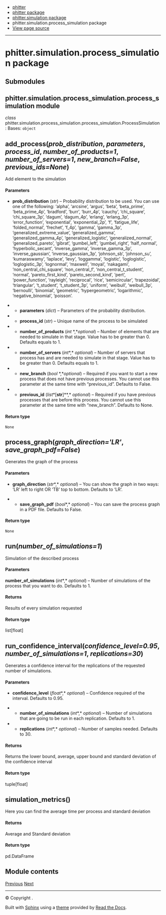 * [phitter](modules.html)
* [phitter package](phitter.html)
* [phitter.simulation package](phitter.simulation.html)
* phitter.simulation.process\_simulation package
* [View page source](_sources/phitter.simulation.process_simulation.rst.txt)

---

# phitter.simulation.process\_simulation package

## Submodules

## phitter.simulation.process\_simulation.process\_simulation module

*class* phitter.simulation.process\_simulation.process\_simulation.ProcessSimulation
:   Bases: `object`

## add\_process(*prob\_distribution*, *parameters*, *process\_id*, *number\_of\_products=1*, *number\_of\_servers=1*, *new\_branch=False*, *previous\_ids=None*)
Add element to the simulation

#### Parameters
* **prob\_distribution** (*str*) – Probability distribution to be used. You can use one of the following: ‘alpha’, ‘arcsine’, ‘argus’, ‘beta’, ‘beta\_prime’, ‘beta\_prime\_4p’, ‘bradford’, ‘burr’, ‘burr\_4p’, ‘cauchy’, ‘chi\_square’, ‘chi\_square\_3p’, ‘dagum’, ‘dagum\_4p’, ‘erlang’, ‘erlang\_3p’, ‘error\_function’, ‘exponential’, ‘exponential\_2p’, ‘f’, ‘fatigue\_life’, ‘folded\_normal’, ‘frechet’, ‘f\_4p’, ‘gamma’, ‘gamma\_3p’, ‘generalized\_extreme\_value’, ‘generalized\_gamma’, ‘generalized\_gamma\_4p’, ‘generalized\_logistic’, ‘generalized\_normal’, ‘generalized\_pareto’, ‘gibrat’, ‘gumbel\_left’, ‘gumbel\_right’, ‘half\_normal’, ‘hyperbolic\_secant’, ‘inverse\_gamma’, ‘inverse\_gamma\_3p’, ‘inverse\_gaussian’, ‘inverse\_gaussian\_3p’, ‘johnson\_sb’, ‘johnson\_su’, ‘kumaraswamy’, ‘laplace’, ‘levy’, ‘loggamma’, ‘logistic’, ‘loglogistic’, ‘loglogistic\_3p’, ‘lognormal’, ‘maxwell’, ‘moyal’, ‘nakagami’, ‘non\_central\_chi\_square’, ‘non\_central\_f’, ‘non\_central\_t\_student’, ‘normal’, ‘pareto\_first\_kind’, ‘pareto\_second\_kind’, ‘pert’, ‘power\_function’, ‘rayleigh’, ‘reciprocal’, ‘rice’, ‘semicircular’, ‘trapezoidal’, ‘triangular’, ‘t\_student’, ‘t\_student\_3p’, ‘uniform’, ‘weibull’, ‘weibull\_3p’, ‘bernoulli’, ‘binomial’, ‘geometric’, ‘hypergeometric’, ‘logarithmic’, ‘negative\_binomial’, ‘poisson’.
- * **parameters** (*dict*) – Parameters of the probability distribution.
- * **process\_id** (*str*) – Unique name of the process to be simulated
- * **number\_of\_products** (*int* *,**optional*) – Number of elements that are needed to simulate in that stage. Value has to be greater than 0. Defaults equals to 1.
- * **number\_of\_servers** (*int**,* *optional*) – Number of servers that process has and are needed to simulate in that stage. Value has to be greater than 0. Defaults equals to 1.
- * **new\_branch** (*bool* *,**optional*) – Required if you want to start a new process that does not have previous processes. You cannot use this parameter at the same time with “previous\_id”. Defaults to False.
- * **previous\_id** (*list**[**str**]**,* *optional*) – Required if you have previous processes that are before this process. You cannot use this parameter at the same time with “new\_branch”. Defaults to None.

#### Return type
`None`

## process\_graph(*graph\_direction='LR'*, *save\_graph\_pdf=False*)
Generates the graph of the process

#### Parameters
* **graph\_direction** (*str**,* *optional*) – You can show the graph in two ways: ‘LR’ left to right OR ‘TB’ top to bottom. Defaults to ‘LR’.
- * **save\_graph\_pdf** (*bool**,* *optional*) – You can save the process graph in a PDF file. Defaults to False.

#### Return type
`None`

## run(*number\_of\_simulations=1*)
Simulation of the described process

#### Parameters
**number\_of\_simulations** (*int**,* *optional*) – Number of simulations of the process that you want to do. Defaults to 1.

#### Returns
Results of every simulation requested

#### Return type
list[float]

## run\_confidence\_interval(*confidence\_level=0.95*, *number\_of\_simulations=1*, *replications=30*)
Generates a confidence interval for the replications of the requested number of simulations.

#### Parameters
* **confidence\_level** (*float**,* *optional*) – Confidence required of the interval. Defaults to 0.95.
- * **number\_of\_simulations** (*int**,* *optional*) – Number of simulations that are going to be run in each replication. Defaults to 1.
- * **replications** (*int**,* *optional*) – Number of samples needed. Defaults to 30.

#### Returns
Returns the lower bound, average, upper bound and standard deviation of the confidence interval

#### Return type
tuple[float]

## simulation\_metrics()
Here you can find the average time per process and standard deviation

#### Returns
Average and Standard deviation

#### Return type
pd.DataFrame

## Module contents

[Previous](phitter.simulation.own_distribution.html "phitter.simulation.own_distribution package")
[Next](phitter.simulation.queueing_simulation.html "phitter.simulation.queueing_simulation package")

---

© Copyright .

Built with [Sphinx](https://www.sphinx-doc.org/) using a
[theme](https://github.com/readthedocs/sphinx_rtd_theme)
provided by [Read the Docs](https://readthedocs.org).